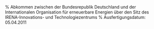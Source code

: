% Abkommen zwischen der Bundesrepublik Deutschland und der Internationalen Organisation für erneuerbare Energien über den Sitz des IRENA-Innovations- und Technologiezentrums
% Ausfertigungsdatum: 05.04.2011
 